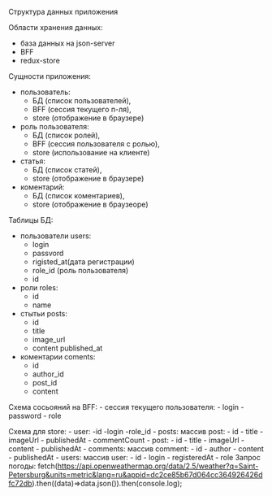 Структура данных приложения

Области хранения данных:

- база данных на json-server
- BFF
- redux-store

Сущности приложения:

- пользователь:
  - БД (список пользователей),
  - BFF (сессия текущего п-ля),
  - store (отображение в браузере)
- роль пользователя:
  - БД (список ролей),
  - BFF (сессия пользователя с ролью),
  - store (использование на клиенте)
- статья:
  - БД (список статей),
  - store (отображение в браузере)
- коментарий:
  - БД (список коментариев),
  - store (отображение в браузеоре)

Таблицы БД:

- пользователи users:
  - login
  - passvord
  - rigisted_at(дата регистрации)
  - role_id (роль пользователя)
  - id
- роли roles:
  - id
  - name
- стытьи posts:
  - id
  - title
  - image_url
  - content
    published_at
- коментарии coments:
  - id
  - author_id
  - post_id
  - content

Схема сосьояний на BFF: - сессия текущего пользователя: - login - password - role

Схема для store: - user:
-id
-login
-role_id - posts:
массив post: - id - title - imageUrl - publishedAt - commentCount - post: - id - title - imageUrl - content - publishedAt - comments:
массив comment: - id - author - content - publishedAt - users:
массив user: - id - login - registeredAt - role
Запрос погоды:
fetch(https://api.openweathermap.org/data/2.5/weather?q=Saint-Petersburg&units=metric&lang=ru&appid=dc2ce85b67d064cc364926426dfc72db).then((data)=>data.json()).then(console.log);
